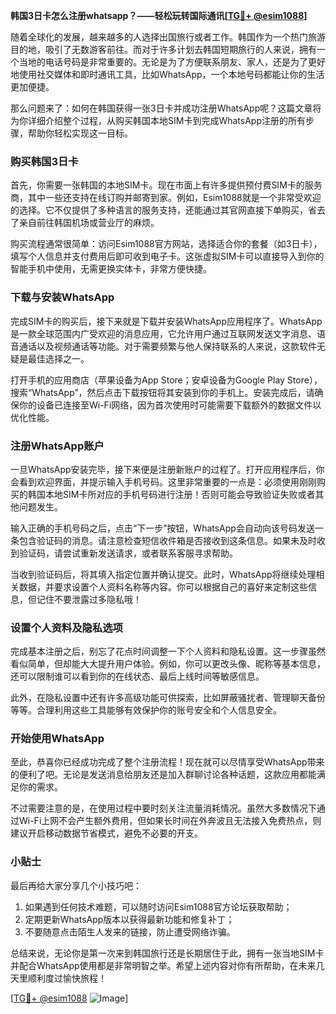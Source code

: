 **韩国3日卡怎么注册whatsapp？——轻松玩转国际通讯[[TG💪+ @esim1088](https://t.me/s/esim1088)]**

随着全球化的发展，越来越多的人选择出国旅行或者工作。韩国作为一个热门旅游目的地，吸引了无数游客前往。而对于许多计划去韩国短期旅行的人来说，拥有一个当地的电话号码是非常重要的。无论是为了方便联系朋友、家人，还是为了更好地使用社交媒体和即时通讯工具，比如WhatsApp，一个本地号码都能让你的生活更加便捷。

那么问题来了：如何在韩国获得一张3日卡并成功注册WhatsApp呢？这篇文章将为你详细介绍整个过程，从购买韩国本地SIM卡到完成WhatsApp注册的所有步骤，帮助你轻松实现这一目标。

### 购买韩国3日卡

首先，你需要一张韩国的本地SIM卡。现在市面上有许多提供预付费SIM卡的服务商，其中一些还支持在线订购并邮寄到家。例如，Esim1088就是一个非常受欢迎的选择。它不仅提供了多种语言的服务支持，还能通过其官网直接下单购买，省去了亲自前往韩国机场或营业厅的麻烦。

购买流程通常很简单：访问Esim1088官方网站，选择适合你的套餐（如3日卡），填写个人信息并支付费用后即可收到电子卡。这张虚拟SIM卡可以直接导入到你的智能手机中使用，无需更换实体卡，非常方便快捷。

### 下载与安装WhatsApp

完成SIM卡的购买后，接下来就是下载并安装WhatsApp应用程序了。WhatsApp是一款全球范围内广受欢迎的消息应用，它允许用户通过互联网发送文字消息、语音通话以及视频通话等功能。对于需要频繁与他人保持联系的人来说，这款软件无疑是最佳选择之一。

打开手机的应用商店（苹果设备为App Store；安卓设备为Google Play Store），搜索“WhatsApp”，然后点击下载按钮将其安装到你的手机上。安装完成后，请确保你的设备已连接至Wi-Fi网络，因为首次使用时可能需要下载额外的数据文件以优化性能。

### 注册WhatsApp账户

一旦WhatsApp安装完毕，接下来便是注册新账户的过程了。打开应用程序后，你会看到欢迎界面，并提示输入手机号码。这里非常重要的一点是：必须使用刚刚购买的韩国本地SIM卡所对应的手机号码进行注册！否则可能会导致验证失败或者其他问题发生。

输入正确的手机号码之后，点击“下一步”按钮，WhatsApp会自动向该号码发送一条包含验证码的消息。请注意检查短信收件箱是否接收到这条信息。如果未及时收到验证码，请尝试重新发送请求，或者联系客服寻求帮助。

当收到验证码后，将其填入指定位置并确认提交。此时，WhatsApp将继续处理相关数据，并要求设置个人资料名称等内容。你可以根据自己的喜好来定制这些信息，但记住不要泄露过多隐私哦！

### 设置个人资料及隐私选项

完成基本注册之后，别忘了花点时间调整一下个人资料和隐私设置。这一步骤虽然看似简单，但却能大大提升用户体验。例如，你可以更改头像、昵称等基本信息，还可以限制谁可以看到你的在线状态、最后上线时间等敏感信息。

此外，在隐私设置中还有许多高级功能可供探索，比如屏蔽骚扰者、管理聊天备份等等。合理利用这些工具能够有效保护你的账号安全和个人信息安全。

### 开始使用WhatsApp

至此，恭喜你已经成功完成了整个注册流程！现在就可以尽情享受WhatsApp带来的便利了吧。无论是发送消息给朋友还是加入群聊讨论各种话题，这款应用都能满足你的需求。

不过需要注意的是，在使用过程中要时刻关注流量消耗情况。虽然大多数情况下通过Wi-Fi上网不会产生额外费用，但如果长时间在外奔波且无法接入免费热点，则建议开启移动数据节省模式，避免不必要的开支。

### 小贴士

最后再给大家分享几个小技巧吧：
1. 如果遇到任何技术难题，可以随时访问Esim1088官方论坛获取帮助；
2. 定期更新WhatsApp版本以获得最新功能和修复补丁；
3. 不要随意点击陌生人发来的链接，防止遭受网络诈骗。

总结来说，无论你是第一次来到韩国旅行还是长期居住于此，拥有一张当地SIM卡并配合WhatsApp使用都是非常明智之举。希望上述内容对你有所帮助，在未来几天里顺利度过愉快旅程！

[[TG💪+ @esim1088](https://t.me/s/esim1088) ![Image](https://i.postimg.cc/4NQfJmqS/Snipaste-2025-05-13-00-14-12.png)]